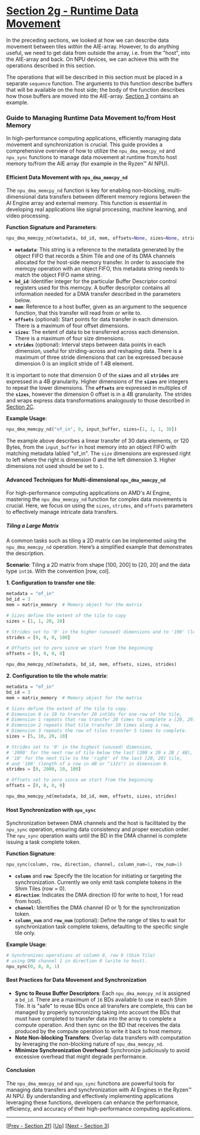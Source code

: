 <!---//===- README.md ---------------------------------------*- Markdown -*-===//
//
// This file is licensed under the Apache License v2.0 with LLVM Exceptions.
// See https://llvm.org/LICENSE.txt for license information.
// SPDX-License-Identifier: Apache-2.0 WITH LLVM-exception
//
// Copyright (C) 2024, Advanced Micro Devices, Inc.
// 
//===----------------------------------------------------------------------===//-->

# <ins>Section 2g - Runtime Data Movement</ins>

In the preceding sections, we looked at how we can describe data movement between tiles *within* the AIE-array. However, to do anything useful, we need to get data from outside the array, i.e. from the "host", into the AIE-array and back. On NPU devices, we can achieve this with the operations described in this section. 

The operations that will be described in this section must be placed in a separate `sequence` function. The arguments to this function describe buffers that will be available on the host side; the body of the function describes how those buffers are moved into the AIE-array. [Section 3](../../../programming_examples/) contains an example.

### Guide to Managing Runtime Data Movement to/from Host Memory

In high-performance computing applications, efficiently managing data movement and synchronization is crucial. This guide provides a comprehensive overview of how to utilize the `npu_dma_memcpy_nd` and `npu_sync` functions to manage data movement at runtime from/to host memory to/from the AIE array (for example in the Ryzen™ AI NPU).

#### **Efficient Data Movement with `npu_dma_memcpy_nd`**

The `npu_dma_memcpy_nd` function is key for enabling non-blocking, multi-dimensional data transfers between different memory regions between the AI Engine array and external memory. This function is essential in developing real applications like signal processing, machine learning, and video processing.

**Function Signature and Parameters**:
```python
npu_dma_memcpy_nd(metadata, bd_id, mem, offsets=None, sizes=None, strides=None)
```
- **`metadata`**: This string is a reference to the metadata generated by the object FIFO that records a Shim Tile and one of its DMA channels allocated for the host-side memory transfer. In order to associate the memcpy operation with an object FIFO, this metadata string needs to match the object FIFO name string.
- **`bd_id`**: Identifier integer for the particular Buffer Descriptor control registers used for this memcpy. A buffer descriptor contains all information needed for a DMA transfer described in the parameters below. 
- **`mem`**: Reference to a host buffer, given as an argument to the sequence function, that this transfer will read from or write to. 
- **`offsets`** (optional): Start points for data transfer in each dimension. There is a maximum of four offset dimensions.
- **`sizes`**: The extent of data to be transferred across each dimension. There is a maximum of four size dimensions.
- **`strides`** (optional): Interval steps between data points in each dimension, useful for striding-across and reshaping data. There is a maximum of three stride dimensions that can be expressed because dimension 0 is an implicit stride of 1 4B element. 

It is important to note that dimension 0 of the **`sizes`** and all **`strides`** are expressed in a 4B granularity. Higher dimensions of the **`sizes`** are integers to repeat the lower dimensions. The **`offsets`** are expressed in multiples of the **`sizes`**, however the dimension 0 offset is in a 4B granularity. The strides and wraps express data transformations analogously to those described in [Section 2C](../section-2c).

**Example Usage**:
```python
npu_dma_memcpy_nd("of_in", 0, input_buffer, sizes=[1, 1, 1, 30])
```

The example above describes a linear transfer of 30 data elements, or 120 Bytes, from the `input_buffer` in host memory into an object FIFO with matching metadata labled "of_in". The `size` dimensions are expressed right to left where the right is dimension 0 and the left dimension 3. Higher dimensions not used should be set to `1`.


#### **Advanced Techniques for Multi-dimensional `npu_dma_memcpy_nd`**

For high-performance computing applications on AMD's AI Engine, mastering the `npu_dma_memcpy_nd` function for complex data movements is crucial. Here, we focus on using the `sizes`, `strides`, and `offsets` parameters to effectively manage intricate data transfers.

##### **Tiling a Large Matrix**

A common tasks such as tiling a 2D matrix can be implemented using the `npu_dma_memcpy_nd` operation. Here’s a simplified example that demonstrates the description.

**Scenario**: Tiling a 2D matrix from shape [100, 200] to [20, 20] and the data type `int16`. With the convention [row, col].

**1. Configuration to transfer one tile**:
```python
metadata = "of_in"
bd_id = 3
mem = matrix_memory  # Memory object for the matrix

# Sizes define the extent of the tile to copy
sizes = [1, 1, 20, 10]

# Strides set to '0' in the higher (unused) dimensions and to '100' (length of a row in 4B or "i32s") in the minor dimension
strides = [0, 0, 0, 100]  

# Offsets set to zero since we start from the beginning
offsets = [0, 0, 0, 0]

npu_dma_memcpy_nd(metadata, bd_id, mem, offsets, sizes, strides)
```

**2. Configuration to tile the whole matrix**:
```python
metadata = "of_in"
bd_id = 3
mem = matrix_memory  # Memory object for the matrix

# Sizes define the extent of the tile to copy.
# Dimension 0 is 10 to transfer 20 int16s for one row of the tile,
# Dimension 1 repeats that row transfer 20 times to complete a [20, 20] tile,
# Dimension 2 repeats that tile transfer 10 times along a row,
# Dimension 3 repeats the row of tiles transfer 5 times to complete.
sizes = [5, 10, 20, 10]

# Strides set to '0' in the highest (unused) dimension,
# '2000' for the next row of tile below the last (200 x 20 x 2B / 4B),
# '10' for the next tile to the 'right' of the last [20, 20] tile,
# and '100' (length of a row in 4B or "i32s") in dimension 0.
strides = [0, 2000, 10, 100]  

# Offsets set to zero since we start from the beginning
offsets = [0, 0, 0, 0]

npu_dma_memcpy_nd(metadata, bd_id, mem, offsets, sizes, strides)
```

#### **Host Synchronization with `npu_sync`**

Synchronization between DMA channels and the host is facilitated by the `npu_sync` operation, ensuring data consistency and proper execution order. The `npu_sync` operation waits until the BD in the DMA channel is complete issuing a task complete token.

**Function Signature**:
```python
npu_sync(column, row, direction, channel, column_num=1, row_num=1)
```
- **`column`** and **`row`**: Specify the tile location for initiating or targeting the synchronization. Currently we only emit task complete tokens in the Shim Tiles (row = 0).
- **`direction`**: Indicates the DMA direction (0 for write to host, 1 for read from host).
- **`channel`**: Identifies the DMA channel (0 or 1) for the synchronization token.
- **`column_num`** and **`row_num`** (optional): Define the range of tiles to wait for synchronization task complete tokens, defaulting to the specific single tile only.

**Example Usage**:
```python
# Synchronizes operations at column 0, row 0 (Shim Tile)
# using DMA channel 1 in direction 0 (write to host).
npu_sync(0, 0, 0, 1)  
```

#### **Best Practices for Data Movement and Synchronization**

- **Sync to Reuse Buffer Descriptors**: Each `npu_dma_memcpy_nd` is assigned a `bd_id`. There are a maximum of `16` BDs available to use in each Shim Tile. It is "safe" to reuse BDs once all transfers are complete, this can be managed by properly syncronizing taking into account the BDs that must have completed to transfer data into the array to complete a compute operation. And then sync on the BD that receives the data produced by the compute operation to write it back to host memory. 
- **Note Non-blocking Transfers**: Overlap data transfers with computation by leveraging the non-blocking nature of `npu_dma_memcpy_nd`.
- **Minimize Synchronization Overhead**: Synchronize judiciously to avoid excessive overhead that might degrade performance.

#### **Conclusion**

The `npu_dma_memcpy_nd` and `npu_sync` functions are powerful tools for managing data transfers and synchronization with AI Engines in the Ryzen™ AI NPU. By understanding and effectively implementing applications leveraging these functions, developers can enhance the performance, efficiency, and accuracy of their high-performance computing applications.

-----
[[Prev - Section 2f](../section-2f/)] [[Up](..)] [[Next - Section 3](../../section-3/)]
